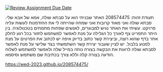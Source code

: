[![Review Assignment Due Date](https://classroom.github.com/assets/deadline-readme-button-24ddc0f5d75046c5622901739e7c5dd533143b0c8e959d652212380cedb1ea36.svg)](https://classroom.github.com/a/GmyrjvXu)

תעודת זהות: 208574475
האתר שבניתי הוא על סבתא שולה, אמא של אבא שלי.
סבתא שולה ואני מאוד קרובות ואני שמחה שהייתה לי את ההזדמנות לעשות עליה פרויקט.
עשיתי את האתר נגיש למבוגרים, לאנשים שפחות מתמחים בטכנולוגיה.
בין היתר התפריט צף לאורך כל הגלילה על מנת לאפשר למשתמש לחזור בכל רגע לחלק אחר בדף שהוא רוצה, וביצירת קשר כתוב בדיוק איפה יש לכתוב את הפרטים על מנת למנוע בלבול.
יש לציין שעבור יצירת קשר השתמשתי בצד שלישי על מנת לאפשר לסבתא שולה לראות את הבקשה בצורה נוחה במייל שלה ולאפשר למשתמש לשלוח הודעה בצורה קלה וללא צורך בכתיבת שם משתמש וסיסמא.

https://wed-2023.github.io/208574475/
